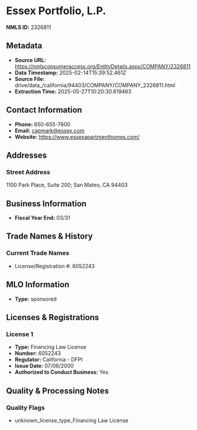 # Essex Portfolio, L.P.

**NMLS ID:** 2326811

## Metadata
- **Source URL:** https://nmlsconsumeraccess.org/EntityDetails.aspx/COMPANY/2326811
- **Data Timestamp:** 2025-02-14T15:39:52.461Z
- **Source File:** drive/data_/california/94403/COMPANY/COMPANY_2326811.html
- **Extraction Time:** 2025-05-27T10:20:30.619463

## Contact Information
- **Phone:** 650-655-7800
- **Email:** capmark@essex.com
- **Website:** https://www.essexapartmenthomes.com/

## Addresses
### Street Address
1100 Park Place, Suite 200; San Mateo, CA 94403

## Business Information
- **Fiscal Year End:** 03/31

## Trade Names & History
### Current Trade Names
- License/Registration #: 6052243

## MLO Information
- **Type:** sponsored

## Licenses & Registrations

### License 1
- **Type:** Financing Law License
- **Number:** 6052243
- **Regulator:** California - DFPI
- **Issue Date:** 07/06/2000
- **Authorized to Conduct Business:** Yes

## Quality & Processing Notes
### Quality Flags
- unknown_license_type_Financing Law License
